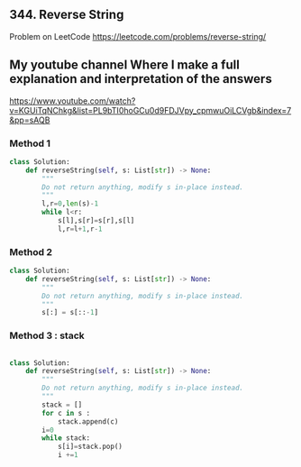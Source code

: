 ## 344. Reverse String
Problem on LeetCode
https://leetcode.com/problems/reverse-string/

## My youtube channel Where I make a full explanation and interpretation of the answers
https://www.youtube.com/watch?v=KGUiTqNChkg&list=PL9bTI0hoGCu0d9FDJVpy_cpmwuOiLCVgb&index=7&pp=sAQB

### Method 1 
```python
class Solution:
    def reverseString(self, s: List[str]) -> None:
        """
        Do not return anything, modify s in-place instead.
        """
        l,r=0,len(s)-1
        while l<r:
            s[l],s[r]=s[r],s[l]
            l,r=l+1,r-1
```

### Method 2 

```python
class Solution:
    def reverseString(self, s: List[str]) -> None:
        """
        Do not return anything, modify s in-place instead.
        """
        s[:] = s[::-1]
```

### Method 3 : stack

```python
    
class Solution:
    def reverseString(self, s: List[str]) -> None:
        """
        Do not return anything, modify s in-place instead.
        """
        stack = []
        for c in s :
            stack.append(c)
        i=0
        while stack:
            s[i]=stack.pop()
            i +=1
        
        
        
```




          

